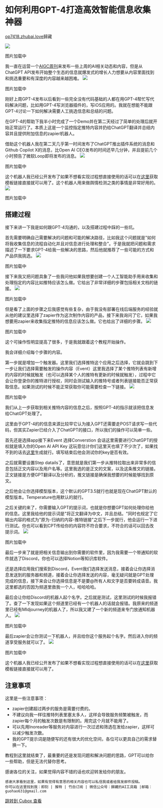 如何利用GPT-4打造高效智能信息收集神器
=====================

[op7418.zhubai.love](https://op7418.zhubai.love/posts/2251721691841511424)歸藏

![](https://image.cubox.pro/cardImg/2024011015223144601/65361.jpg?imageMogr2/quality/90/ignore-error/1)

图片加载中

我一直在运营一个[AIGC周刊](https://op7418.zhubai.love/)来发布一些上周的AI相关动态和内容，但是从ChatGPT API发布开始整个生态的信息就爆发式的增长人力想要从内容里面找到和挑选重要和有深度的内容越来越困难。
![](https://image.cubox.pro/cardImg/2024011015223262501/51329.jpg?imageMogr2/quality/90/ignore-error/1)

图片加载中

刚好上周GPT-4发布以后看到一些完全没有代码基础的人都在用GPT-4帮忙写代码解决问题，比如用GPT-4写浏览器插件的，写iOS应用的。我就在想能不能跟GPT-4讨论一下如何解决需要人工挑选信息和总结的问题。

在GPT-4的帮助下我半小时完成了一个Demo并在第二天经过了简单的处理后就开始正常运行了。本质上这是一个监控指定推特内容并扔给ChatGPT翻译并总结内容并且提供附加信息的zapier机器人。

借助这个机器人我在第二天几乎第一时间发布了ChatGPT推出插件系统的消息和Github Copilot X的消息，比Open AI CEO发布的时间还早几分钟，并且提前几个小时预告了微软Loop即将发布的消息。
![](https://image.cubox.pro/cardImg/2024011015223265458/53111.jpg?imageMogr2/quality/90/ignore-error/1)

图片加载中

这个机器人我已经公开发布了如果不想看实现过程想直接使用的话可以在[这里](https://zapier.com/shared/d2d26e3d35c64bd805d5f59cb19bccdfbc570479)获取模板链接直接就可以用了。这个机器人用来做舆情检测之类的事情是非常好用的。
![](https://image.cubox.pro/cardImg/2024011015223290400/20062.jpg?imageMogr2/quality/90/ignore-error/1)

图片加载中

搭建过程
----

接下来讲一下我是如何跟GPT-4沟通的，以及搭建过程中踩的一些坑。

首先需要明确自己需要解决的问题和可能的解决路径，比如我这个问题就是"如何将我收集信息的流程自动化并且对信息进行处理和整合"。于是我就把问题和需求描述了一下要求GPT-4给我一些解决的思路，然后他就推荐了一些可能的方式和产品供我挑选。
![](https://image.cubox.pro/cardImg/2024011015223328965/57515.jpg?imageMogr2/quality/90/ignore-error/1)

图片加载中

接下来我又把问题具象了一些我问他如果我想要创建一个人工智能助手用来收集和处理指定的内容比如推特应该怎么做。它给出了非常详细的步骤包括相关文档的链接。
![](https://image.cubox.pro/cardImg/2024011015223349359/85947.jpg?imageMogr2/quality/90/ignore-error/1)

图片加载中

但是看了上面的步骤之后我感觉有些复杂，由于我没有部署在线后端服务的经验就从他的建议里选择了zapier作为这次制作内容的产品，接下来我询问了它，如果我想要用zapier来收集指定推特的信息应该怎么做。它也给出了详细的步骤。
![](https://image.cubox.pro/cardImg/2024011015223414507/83054.jpg?imageMogr2/quality/90/ignore-error/1)

图片加载中

这个可操作性明显提高了很多，于是我就跟着这个教程开始操作。

我会详细介绍每个步骤的内容。

第一步就是增加一个触发器。这里我们选择推特这个应用之后选择，它就会跳到下一步让我们选择需要触发的操作内容（Event）这里我选择了某个推特列表有新增的内容的时候就触发（也可以选择某个人的推特有更新的时候就触发），过程中它会让你登录你的推特进行授权，同时会测试输入的推特号或者列表链接能否正常获取信息。如果测试的时候不能正常获取你可能需要检查一下链接。
![](https://image.cubox.pro/cardImg/2024011015223485764/37290.jpg?imageMogr2/quality/90/ignore-error/1)

图片加载中

我们从上一步获取到相关推特内容的信息之后，按照GPT-4的指示就该把信息发给ChatGPT处理了。

这里由于GPT-4的的信息来源比较早它认为接入GPT还需要走POST请求写一些代码，但其实Zapier已经介入了ChatGPT的接口，所以我们的操作可以简单一些。

首先还是选择app接下来Event 选择Converstion 会话这里需要进行ChatGPT的授权就是填入你的Open AI API Key 这玩意估计你们这里天也填了不少次了，如果找不到的话去[这里](https://platform.openai.com/account/api-keys)生成就行。填写结束后他会测试你的key是否有效。

之后就需要设置Step datails了，意思就是我们第一步从推特拉取出来非常多的信息包括正文内容以及用户名等。这里我选的是正文的文案，以及这条推文的链接。正文链接是方便GPT翻译以及分析的，推文链接是确保我想要的时候能够找到原文。

之后他会让你选择模型版本，这个默认的GPT3.5就行也就是现在ChatGPT默认的模型版本。Temperature也用默认的就行。

之后关键的来了，你需要输入GPT的提示词，也就是你想要GPT如何处理你给他的信息。这里我给他的提示词是"将正文翻译为中文，并且总结。"同时也规定了它输出内容的格式为"原为-归纳的内容-推特链接"之后下一步就行，他会运行一下进行测试。你也可以看到CPT传给你的内容符不符合要求，不符合的话可以回去改提示词。
![](https://image.cubox.pro/cardImg/2024011015223466343/19966.jpg?imageMogr2/quality/90/ignore-error/1)

图片加载中

最后一步来了就是把相关信息输出到你需要的软件里，因为我需要一个带通知的软件就选了Discord，你也可以选择Notion等知识库软件。

还是选择应用我们搜索到Discord，Event我们选择发送消息，接着会让你选择消息发送到的服务器和频道，接着会让你选择发送的内容，毫无疑问就是GPT处理完成的信息，接下来会让你选择信息是不是要@所有人和文字是否要转成语音。我这里都选的否因为频道里救我一个人，哈哈哈哈。

最后会让你给Discord的机器人起个名字。之后就是测试，这里测试的时候我报错了。查了一下发现如果这个频道里已经有一个机器人的话就会报错。我原来的频道里已经有MIdjourney的机器人了，所以我又建了一个新的频道来专门放通知机器人。
![](https://image.cubox.pro/cardImg/2024011015223546301/50918.jpg?imageMogr2/quality/90/ignore-error/1)

图片加载中

最后zapier会让你测试一下机器人，并且给你这个服务起个名字。然后进入你的频道享受服务就可以了。
![](https://image.cubox.pro/cardImg/2024011015223531368/67605.jpg?imageMogr2/quality/90/ignore-error/1)

图片加载中

这个机器人我已经公开发布了如果不想看实现过程想直接使用的话可以在[这里](https://zapier.com/shared/d2d26e3d35c64bd805d5f59cb19bccdfbc570479)获取模板链接直接就可以用了。

注意事项
----

这里是一些注意事项：

* zapier创建超过两步的服务是需要付费的。
* 不建议向我一样往推特列表里塞太多人，这样会导致服务频繁被触发，而zapier每个月的触发次数是有限制的。用完这个月就不能用了。
* 可以先用Inoreader等服务对内容进行一次过滤和筛选在发给zapier，这样可以减少触发次数。
* 我的GPT提示词是随便写的还有很大的优化空间，各位可以更具自己的需求替换一下。

教程到这里就结束了，最重要的还是发现问题和解决问题的思路，GPT可以给你一些帮助，但是无法代替你思考。

感谢各位的关注，如果觉得内容不错的话也欢迎转发给你的朋友。

```
感谢大家看到这里，如果有觉得有意思的相关内容也可以私信我或者给我发邮件投稿。
你可以在这里找到我：即刻 | 推特 | 竹白订阅 | 微信公众号：歸藏的AI工具箱 |邮箱：guohao631@gmail.com
```

[跳转到 Cubox 查看](https://cubox.pro/my/card?id=7144660080011513193)

